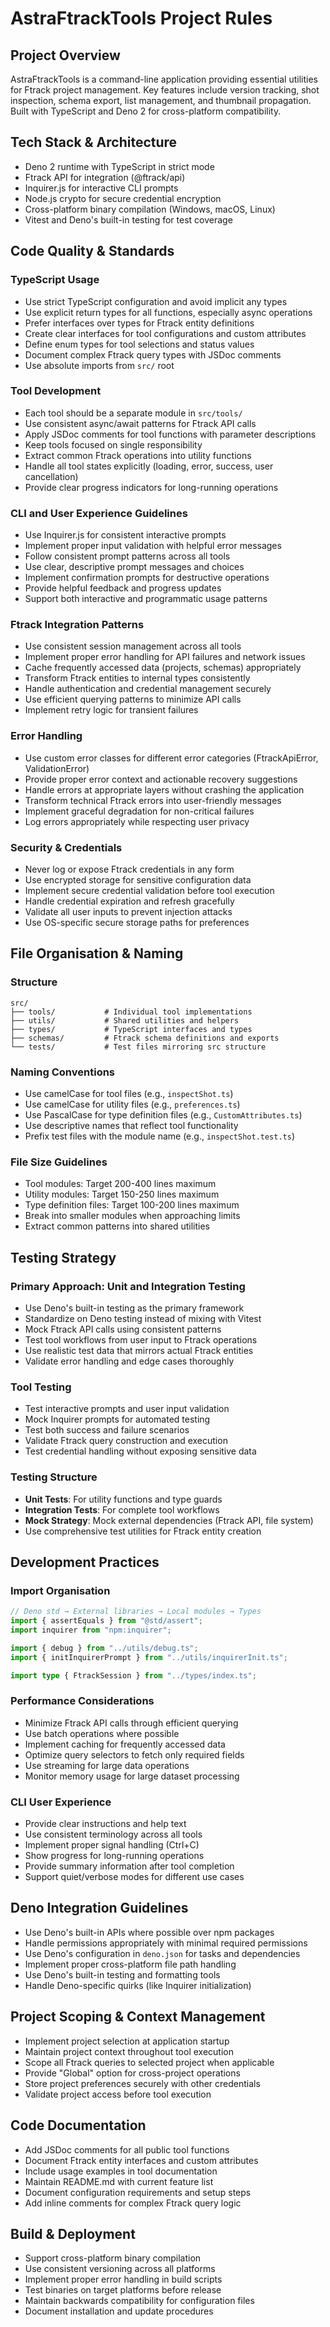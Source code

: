 # AstraFtrackTools Project Rules

## Project Overview
AstraFtrackTools is a command-line application providing essential utilities for Ftrack project management. Key features include version tracking, shot inspection, schema export, list management, and thumbnail propagation. Built with TypeScript and Deno 2 for cross-platform compatibility.

## Tech Stack & Architecture
- Deno 2 runtime with TypeScript in strict mode
- Ftrack API for integration (@ftrack/api)
- Inquirer.js for interactive CLI prompts
- Node.js crypto for secure credential encryption
- Cross-platform binary compilation (Windows, macOS, Linux)
- Vitest and Deno's built-in testing for test coverage

## Code Quality & Standards

### TypeScript Usage
- Use strict TypeScript configuration and avoid implicit any types
- Use explicit return types for all functions, especially async operations
- Prefer interfaces over types for Ftrack entity definitions
- Create clear interfaces for tool configurations and custom attributes
- Define enum types for tool selections and status values
- Document complex Ftrack query types with JSDoc comments
- Use absolute imports from `src/` root

### Tool Development
- Each tool should be a separate module in `src/tools/`
- Use consistent async/await patterns for Ftrack API calls
- Apply JSDoc comments for tool functions with parameter descriptions
- Keep tools focused on single responsibility
- Extract common Ftrack operations into utility functions
- Handle all tool states explicitly (loading, error, success, user cancellation)
- Provide clear progress indicators for long-running operations

### CLI and User Experience Guidelines
- Use Inquirer.js for consistent interactive prompts
- Implement proper input validation with helpful error messages
- Follow consistent prompt patterns across all tools
- Use clear, descriptive prompt messages and choices
- Implement confirmation prompts for destructive operations
- Provide helpful feedback and progress updates
- Support both interactive and programmatic usage patterns

### Ftrack Integration Patterns
- Use consistent session management across all tools
- Implement proper error handling for API failures and network issues
- Cache frequently accessed data (projects, schemas) appropriately
- Transform Ftrack entities to internal types consistently
- Handle authentication and credential management securely
- Use efficient querying patterns to minimize API calls
- Implement retry logic for transient failures

### Error Handling
- Use custom error classes for different error categories (FtrackApiError, ValidationError)
- Provide proper error context and actionable recovery suggestions
- Handle errors at appropriate layers without crashing the application
- Transform technical Ftrack errors into user-friendly messages
- Implement graceful degradation for non-critical failures
- Log errors appropriately while respecting user privacy

### Security & Credentials
- Never log or expose Ftrack credentials in any form
- Use encrypted storage for sensitive configuration data
- Implement secure credential validation before tool execution
- Handle credential expiration and refresh gracefully
- Validate all user inputs to prevent injection attacks
- Use OS-specific secure storage paths for preferences

## File Organisation & Naming

### Structure
```
src/
├── tools/           # Individual tool implementations
├── utils/           # Shared utilities and helpers
├── types/           # TypeScript interfaces and types
├── schemas/         # Ftrack schema definitions and exports
└── tests/           # Test files mirroring src structure
```

### Naming Conventions
- Use camelCase for tool files (e.g., `inspectShot.ts`)
- Use camelCase for utility files (e.g., `preferences.ts`)
- Use PascalCase for type definition files (e.g., `CustomAttributes.ts`)
- Use descriptive names that reflect tool functionality
- Prefix test files with the module name (e.g., `inspectShot.test.ts`)

### File Size Guidelines
- Tool modules: Target 200-400 lines maximum
- Utility modules: Target 150-250 lines maximum
- Type definition files: Target 100-200 lines maximum
- Break into smaller modules when approaching limits
- Extract common patterns into shared utilities

## Testing Strategy

### Primary Approach: Unit and Integration Testing
- Use Deno's built-in testing as the primary framework
- Standardize on Deno testing instead of mixing with Vitest
- Mock Ftrack API calls using consistent patterns
- Test tool workflows from user input to Ftrack operations
- Use realistic test data that mirrors actual Ftrack entities
- Validate error handling and edge cases thoroughly

### Tool Testing
- Test interactive prompts and user input validation
- Mock Inquirer prompts for automated testing
- Test both success and failure scenarios
- Validate Ftrack query construction and execution
- Test credential handling without exposing sensitive data

### Testing Structure
- **Unit Tests**: For utility functions and type guards
- **Integration Tests**: For complete tool workflows
- **Mock Strategy**: Mock external dependencies (Ftrack API, file system)
- Use comprehensive test utilities for Ftrack entity creation

## Development Practices

### Import Organisation
```typescript
// Deno std → External libraries → Local modules → Types
import { assertEquals } from "@std/assert";
import inquirer from "npm:inquirer";

import { debug } from "../utils/debug.ts";
import { initInquirerPrompt } from "../utils/inquirerInit.ts";

import type { FtrackSession } from "../types/index.ts";
```

### Performance Considerations
- Minimize Ftrack API calls through efficient querying
- Use batch operations where possible
- Implement caching for frequently accessed data
- Optimize query selectors to fetch only required fields
- Use streaming for large data operations
- Monitor memory usage for large dataset processing

### CLI User Experience
- Provide clear instructions and help text
- Use consistent terminology across all tools
- Implement proper signal handling (Ctrl+C)
- Show progress for long-running operations
- Provide summary information after tool completion
- Support quiet/verbose modes for different use cases

## Deno Integration Guidelines
- Use Deno's built-in APIs where possible over npm packages
- Handle permissions appropriately with minimal required permissions
- Use Deno's configuration in `deno.json` for tasks and dependencies
- Implement proper cross-platform file path handling
- Use Deno's built-in testing and formatting tools
- Handle Deno-specific quirks (like Inquirer initialization)

## Project Scoping & Context Management
- Implement project selection at application startup
- Maintain project context throughout tool execution
- Scope all Ftrack queries to selected project when applicable
- Provide "Global" option for cross-project operations
- Store project preferences securely with other credentials
- Validate project access before tool execution

## Code Documentation
- Add JSDoc comments for all public tool functions
- Document Ftrack entity interfaces and custom attributes
- Include usage examples in tool documentation
- Maintain README.md with current feature list
- Document configuration requirements and setup steps
- Add inline comments for complex Ftrack query logic

## Build & Deployment
- Support cross-platform binary compilation
- Use consistent versioning across all platforms
- Implement proper error handling in build scripts
- Test binaries on target platforms before release
- Maintain backwards compatibility for configuration files
- Document installation and update procedures
